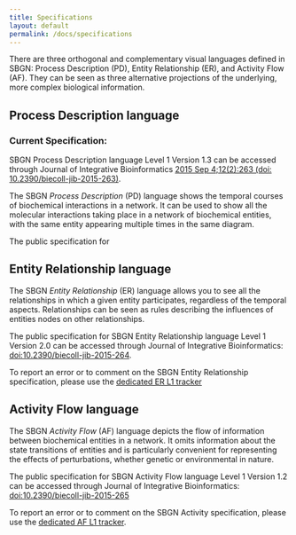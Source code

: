 ```yaml
---
title: Specifications
layout: default
permalink: /docs/specifications
---
```


There are three orthogonal and complementary visual languages defined in SBGN: Process Description (PD), Entity Relationship (ER), and Activity Flow (AF). They can be seen as three alternative projections of the underlying, more complex biological information.

## Process Description language

### Current Specification: 

SBGN Process Description language Level 1 Version 1.3 can be accessed through Journal of Integrative Bioinformatics [2015 Sep 4;12(2):263 (doi: 10.2390/biecoll-jib-2015-263)](http://journal.imbio.de/article.php?aid=263).

The SBGN *Process Description* (PD) language shows the temporal courses of biochemical interactions in a network. It can be used to show all the molecular interactions taking place in a network of biochemical entities, with the same entity appearing multiple times in the same diagram.

The public specification for 


## Entity Relationship language

The SBGN *Entity Relationship* (ER) language allows you to see all the relationships in which a given entity participates, regardless of the temporal aspects. Relationships can be seen as rules describing the influences of entities nodes on other relationships.

The public specification for SBGN Entity Relationship language Level 1 Version 2.0 can be accessed through Journal of Integrative Bioinformatics: [<doi:10.2390/biecoll-jib-2015-264>](http://journal.imbio.de/article.php?aid=264).

To report an error or to comment on the SBGN Entity Relationship specification, please use the [dedicated ER L1 tracker](https://sourceforge.net/tracker/?group_id=178553&atid=1170625)

## Activity Flow language

The SBGN *Activity Flow* (AF) language depicts the flow of information between biochemical entities in a network. It omits information about the state transitions of entities and is particularly convenient for representing the effects of perturbations, whether genetic or environmental in nature.

The public specification for SBGN Activity Flow language Level 1 Version 1.2 can be accessed through Journal of Integrative Bioinformatics: [<doi:10.2390/biecoll-jib-2015-265>](http://journal.imbio.de/article.php?aid=265)

To report an error or to comment on the SBGN Activity specification, please use the [dedicated AF L1 tracker](http://sourceforge.net/tracker/?func=add&group_id=178553&atid=1175366).
